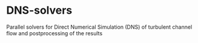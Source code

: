 # DNS-solvers
Parallel solvers for Direct Numerical Simulation (DNS) of turbulent channel flow and postprocessing of the results
